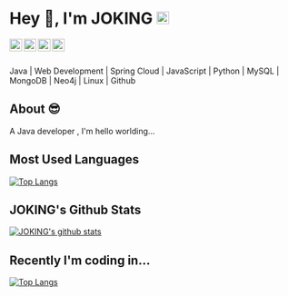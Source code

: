 <!-- <div align="center"> -->
# Hey 👋, I'm JOKING <a  target="_blank" href="https://jokinglove.com/"> <img alt="JOKING's Github" width="22px" src="https://cdn.jsdelivr.net/gh/jokinglove/cdn-assets@master/icons/blog.svg" /> </a>
 

<a target="_blank" href="https://github.com/jokinglove">
    <img align="left" alt="JOKING's Github" width="22px" src="https://cdn.jsdelivr.net/gh/jokinglove/cdn-assets@master/icons/github4.svg" />
</a>

<a target="_blank" href="https://gitee.com/jokinglove">
    <img align="left" alt="JOKING's Gitee" width="22px" src="https://cdn.jsdelivr.net/gh/jokinglove/cdn-assets@master/icons/gitee-circle-light.svg" />
</a>

<a target="_blank" href="https://weibo.com/3287764562/profile?topnav=1&wvr=6&is_all=1">
    <img align="left" alt="JOKING's Weibo" width="22px" src="https://cdn.jsdelivr.net/gh/jokinglove/cdn-assets@master/icons/weibo.svg" />
</a>

<a target="_blank" href="https://mail.qq.com/cgi-bin/qm_share?t=qm_mailme&email=sdve2tjf1t3ex9Tx197J3NDY3Z-S3tw">
    <img align="left" alt="JOKING's Mail" width="22px" src="https://cdn.jsdelivr.net/gh/jokinglove/cdn-assets@master/icons/mail.svg" />
</a>

<br/>
<br/>

Java | Web Development | Spring Cloud | JavaScript | Python | MySQL | MongoDB | Neo4j | Linux | Github 

## About :sunglasses:
A Java developer , I'm hello worlding...

## Most Used Languages
[![Top Langs](https://stats.jokinglove.com/api/top-langs/?username=jokinglove&layout=default&show_icons=true&hide_border=true&hide_title=true&count_private=true&hide=html)](#) 
<!-- <a href="#">
  <img align="left" src="https://github-readme-stats.vercel.app/api/top-langs/?username=jokinglove&layout=default&show_icons=true&hide_border=true&hide_title=true" />
</a> -->

<!-- &theme=shades-of-purple   &theme=cobalt-->
## JOKING's Github Stats
[![JOKING's github stats](https://stats.jokinglove.com/api?username=jokinglove&show_icons=true&count_private=true&include_all_commits=true&show_owner=true&hide_border=true&hide_title=true)](#)
<!-- <a href="#">
  <img align="left" src="https://github-readme-stats.vercel.app/api?username=jokinglove&show_icons=true&count_private=true&include_all_commits=true&show_owner=true&hide_border=true&hide_title=true" />
</a> -->

## Recently I'm coding in...
<!-- 
<a align="left" href="https://codestats.net/users/jokinglove">
  <img src='https://codestats-readme.wegfan.cn/history-graph/jokinglove?width=850&height=300&timezone=08:00&history_days=21&max_languages=9&language_colors=["3e4053","f15854","5da5da","faa43a","60bd68","f17cb0","b2912f","decf3f","b276b2","808080"]' alt="JOKING's Code::Stats history graph" />
</a> -->
[![Top Langs](https://codestats-readme.wegfan.cn/history-graph/jokinglove?width=850&height=300&timezone=08:00&history_days=21&max_languages=9&language_colors=["3e4053","f15854","5da5da","faa43a","60bd68","f17cb0","b2912f","decf3f","b276b2","808080"])](#)


<!-- </div> -->
